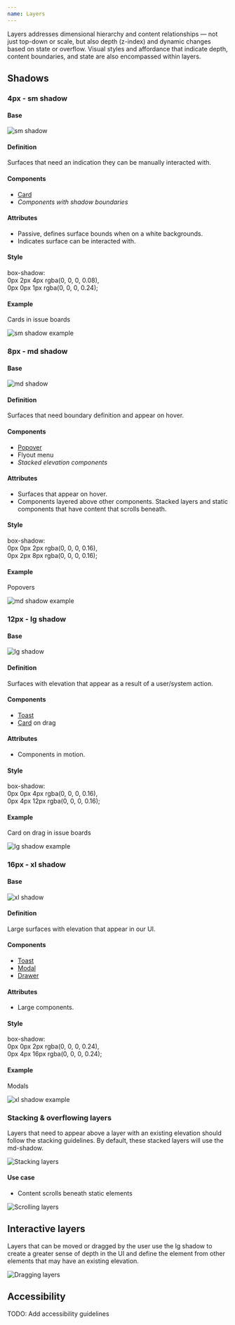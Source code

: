 ```yaml
---
name: Layers
---
```


Layers addresses dimensional hierarchy and content relationships — not just top-down or scale, but also depth (z-index) and dynamic changes based on state or overflow. Visual styles and affordance that indicate depth, content boundaries, and state are also encompassed within layers.

## Shadows

### 4px - sm shadow

#### Base

![sm shadow](/img/layers/sm-shadow.png)

#### Definition

Surfaces that need an indication they can be manually interacted with.

#### Components

* [Card](/components/card)
* *Components with shadow boundaries*

#### Attributes

* Passive, defines surface bounds when on a white backgrounds.
* Indicates surface can be interacted with.

#### Style

box-shadow:<br>0px 2px 4px rgba(0, 0, 0, 0.08),<br>0px 0px 1px rgba(0, 0, 0, 0.24);

#### Example

Cards in issue boards

![sm shadow example](/img/layers/sm-shadow-example.png)

### 8px - md shadow

#### Base

![md shadow](/img/layers/sm-shadow.png)

#### Definition

Surfaces that need boundary definition and appear on hover.

#### Components

* [Popover](/components/popover)
* Flyout menu
* *Stacked elevation components*

#### Attributes

* Surfaces that appear on hover.
* Components layered above other components. Stacked layers and static components that have content that scrolls beneath.

#### Style

box-shadow:<br>0px 0px 2px rgba(0, 0, 0, 0.16),<br>0px 2px 8px rgba(0, 0, 0, 0.16);

#### Example

Popovers

![md shadow example](/img/layers/md-shadow-example.png)

### 12px - lg shadow

#### Base

![lg shadow](/img/layers/lg-shadow.png)

#### Definition

Surfaces with elevation that appear as a result of a user/system action.

#### Components

* [Toast](/components/toast)
* [Card](/components/card) on drag

#### Attributes

* Components in motion.

#### Style

box-shadow:<br>0px 0px 4px rgba(0, 0, 0, 0.16),<br>0px 4px 12px rgba(0, 0, 0, 0.16);

#### Example

Card on drag in issue boards

![lg shadow example](/img/layers/lg-shadow-example.png)

### 16px - xl shadow

#### Base

![xl shadow](/img/layers/xl-shadow.png)

#### Definition

Large surfaces with elevation that appear in our UI.

#### Components

* [Toast](/components/toast)
* [Modal](/components/modal)
* [Drawer](/components/drawer)

#### Attributes

* Large components.

#### Style

box-shadow:<br>0px 0px 2px rgba(0, 0, 0, 0.24),<br>0px 4px 16px rgba(0, 0, 0, 0.24);

#### Example

Modals

![xl shadow example](/img/layers/xl-shadow-example.png)

### Stacking & overflowing layers

Layers that need to appear above a layer with an existing elevation should follow the stacking guidelines. By default, these stacked layers will use the md-shadow.

![Stacking layers](/img/layers/stacking-layers.png)

#### Use case

- Content scrolls beneath static elements

![Scrolling layers](/img/layers/scrolling-layers.png)

## Interactive layers

Layers that can be moved or dragged by the user use the lg shadow to create a greater sense of depth in the UI and define the element from other elements that may have an existing elevation.

![Dragging layers](/img/layers/dragging-layers.png)

## Accessibility

TODO: Add accessibility guidelines
